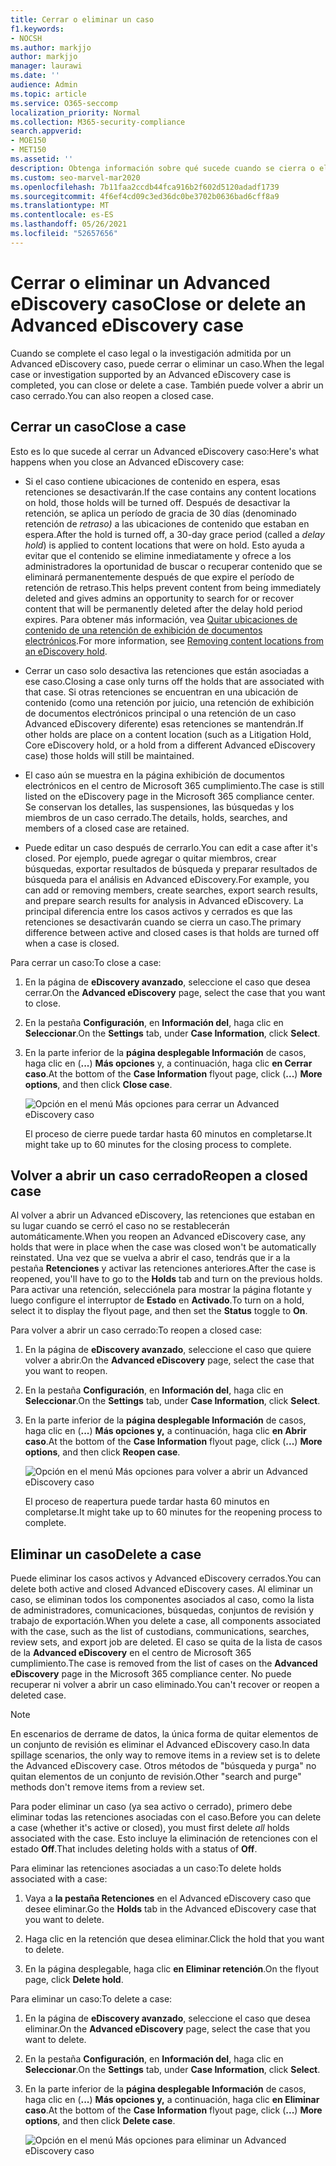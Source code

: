 ```yaml
---
title: Cerrar o eliminar un caso
f1.keywords:
- NOCSH
ms.author: markjjo
author: markjjo
manager: laurawi
ms.date: ''
audience: Admin
ms.topic: article
ms.service: O365-seccomp
localization_priority: Normal
ms.collection: M365-security-compliance
search.appverid:
- MOE150
- MET150
ms.assetid: ''
description: Obtenga información sobre qué sucede cuando se cierra o elimina una investigación o un caso legal admitido por un Advanced eDiscovery caso.
ms.custom: seo-marvel-mar2020
ms.openlocfilehash: 7b11faa2ccdb44fca916b2f602d5120adadf1739
ms.sourcegitcommit: 4f6ef4cd09c3ed36dc0be3702b0636bad6cff8a9
ms.translationtype: MT
ms.contentlocale: es-ES
ms.lasthandoff: 05/26/2021
ms.locfileid: "52657656"
---
```

# <a name="close-or-delete-an-advanced-ediscovery-case"></a><span data-ttu-id="dbe41-103">Cerrar o eliminar un Advanced eDiscovery caso</span><span class="sxs-lookup"><span data-stu-id="dbe41-103">Close or delete an Advanced eDiscovery case</span></span>

<span data-ttu-id="dbe41-104">Cuando se complete el caso legal o la investigación admitida por un Advanced eDiscovery caso, puede cerrar o eliminar un caso.</span><span class="sxs-lookup"><span data-stu-id="dbe41-104">When the legal case or investigation supported by an Advanced eDiscovery case is completed, you can close or delete a case.</span></span> <span data-ttu-id="dbe41-105">También puede volver a abrir un caso cerrado.</span><span class="sxs-lookup"><span data-stu-id="dbe41-105">You can also reopen a closed case.</span></span>

## <a name="close-a-case"></a><span data-ttu-id="dbe41-106">Cerrar un caso</span><span class="sxs-lookup"><span data-stu-id="dbe41-106">Close a case</span></span>

<span data-ttu-id="dbe41-107">Esto es lo que sucede al cerrar un Advanced eDiscovery caso:</span><span class="sxs-lookup"><span data-stu-id="dbe41-107">Here's what happens when you close an Advanced eDiscovery case:</span></span>

- <span data-ttu-id="dbe41-108">Si el caso contiene ubicaciones de contenido en espera, esas retenciones se desactivarán.</span><span class="sxs-lookup"><span data-stu-id="dbe41-108">If the case contains any content locations on hold, those holds will be turned off.</span></span> <span data-ttu-id="dbe41-109">Después de desactivar la retención, se aplica un período de gracia de 30 días (denominado retención de *retraso)* a las ubicaciones de contenido que estaban en espera.</span><span class="sxs-lookup"><span data-stu-id="dbe41-109">After the hold is turned off, a 30-day grace period (called a *delay hold*) is applied to content locations that were on hold.</span></span> <span data-ttu-id="dbe41-110">Esto ayuda a evitar que el contenido se elimine inmediatamente y ofrece a los administradores la oportunidad de buscar o recuperar contenido que se eliminará permanentemente después de que expire el período de retención de retraso.</span><span class="sxs-lookup"><span data-stu-id="dbe41-110">This helps prevent content from being immediately deleted and gives admins an opportunity to search for or recover content that will be permanently deleted after the delay hold period expires.</span></span> <span data-ttu-id="dbe41-111">Para obtener más información, vea [Quitar ubicaciones de contenido de una retención de exhibición de documentos electrónicos](create-ediscovery-holds.md#removing-content-locations-from-an-ediscovery-hold).</span><span class="sxs-lookup"><span data-stu-id="dbe41-111">For more information, see [Removing content locations from an eDiscovery hold](create-ediscovery-holds.md#removing-content-locations-from-an-ediscovery-hold).</span></span>

- <span data-ttu-id="dbe41-112">Cerrar un caso solo desactiva las retenciones que están asociadas a ese caso.</span><span class="sxs-lookup"><span data-stu-id="dbe41-112">Closing a case only turns off the holds that are associated with that case.</span></span> <span data-ttu-id="dbe41-113">Si otras retenciones se encuentran en una ubicación de contenido (como una retención por juicio, una retención de exhibición de documentos electrónicos principal o una retención de un caso Advanced eDiscovery diferente) esas retenciones se mantendrán.</span><span class="sxs-lookup"><span data-stu-id="dbe41-113">If other holds are place on a content location (such as a Litigation Hold, Core eDiscovery hold, or a hold from a different Advanced eDiscovery case) those holds will still be maintained.</span></span>

- <span data-ttu-id="dbe41-114">El caso aún se muestra en la página exhibición de documentos electrónicos en el centro de Microsoft 365 cumplimiento.</span><span class="sxs-lookup"><span data-stu-id="dbe41-114">The case is still listed on the eDiscovery page in the Microsoft 365 compliance center.</span></span> <span data-ttu-id="dbe41-115">Se conservan los detalles, las suspensiones, las búsquedas y los miembros de un caso cerrado.</span><span class="sxs-lookup"><span data-stu-id="dbe41-115">The details, holds, searches, and members of a closed case are retained.</span></span>

- <span data-ttu-id="dbe41-116">Puede editar un caso después de cerrarlo.</span><span class="sxs-lookup"><span data-stu-id="dbe41-116">You can edit a case after it's closed.</span></span> <span data-ttu-id="dbe41-117">Por ejemplo, puede agregar o quitar miembros, crear búsquedas, exportar resultados de búsqueda y preparar resultados de búsqueda para el análisis en Advanced eDiscovery.</span><span class="sxs-lookup"><span data-stu-id="dbe41-117">For example, you can add or removing members, create searches, export search results, and prepare search results for analysis in Advanced eDiscovery.</span></span> <span data-ttu-id="dbe41-118">La principal diferencia entre los casos activos y cerrados es que las retenciones se desactivarán cuando se cierra un caso.</span><span class="sxs-lookup"><span data-stu-id="dbe41-118">The primary difference between active and closed cases is that holds are turned off when a case is closed.</span></span>

<span data-ttu-id="dbe41-119">Para cerrar un caso:</span><span class="sxs-lookup"><span data-stu-id="dbe41-119">To close a case:</span></span>

1. <span data-ttu-id="dbe41-120">En la página de **eDiscovery avanzado**, seleccione el caso que desea cerrar.</span><span class="sxs-lookup"><span data-stu-id="dbe41-120">On the **Advanced eDiscovery** page, select the case that you want to close.</span></span>

2. <span data-ttu-id="dbe41-121">En la pestaña **Configuración**, en **Información del**, haga clic en **Seleccionar**.</span><span class="sxs-lookup"><span data-stu-id="dbe41-121">On the **Settings** tab, under **Case Information**, click **Select**.</span></span>

3. <span data-ttu-id="dbe41-122">En la parte inferior de la **página desplegable Información** de casos, haga clic en (**...**) **Más opciones** y, a continuación, haga clic **en Cerrar caso**.</span><span class="sxs-lookup"><span data-stu-id="dbe41-122">At the bottom of the **Case Information** flyout page, click (**...**) **More options**, and then click **Close case**.</span></span>

   ![Opción en el menú Más opciones para cerrar un Advanced eDiscovery caso](..\Media\CloseAdvancedeDiscoveryCase.png)

   <span data-ttu-id="dbe41-124">El proceso de cierre puede tardar hasta 60 minutos en completarse.</span><span class="sxs-lookup"><span data-stu-id="dbe41-124">It might take up to 60 minutes for the closing process to complete.</span></span>

## <a name="reopen-a-closed-case"></a><span data-ttu-id="dbe41-125">Volver a abrir un caso cerrado</span><span class="sxs-lookup"><span data-stu-id="dbe41-125">Reopen a closed case</span></span>

<span data-ttu-id="dbe41-126">Al volver a abrir un Advanced eDiscovery, las retenciones que estaban en su lugar cuando se cerró el caso no se restablecerán automáticamente.</span><span class="sxs-lookup"><span data-stu-id="dbe41-126">When you reopen an Advanced eDiscovery case, any holds that were in place when the case was closed won't be automatically reinstated.</span></span> <span data-ttu-id="dbe41-127">Una vez que se vuelva a abrir el caso, tendrás que ir a la pestaña **Retenciones** y activar las retenciones anteriores.</span><span class="sxs-lookup"><span data-stu-id="dbe41-127">After the case is reopened, you'll have to go to the **Holds** tab and turn on the previous holds.</span></span> <span data-ttu-id="dbe41-128">Para activar una retención, selecciónela para mostrar la página flotante y luego configure el interruptor de **Estado** en **Activado**.</span><span class="sxs-lookup"><span data-stu-id="dbe41-128">To turn on a hold, select it to display the flyout page, and then set the **Status** toggle to **On**.</span></span>

<span data-ttu-id="dbe41-129">Para volver a abrir un caso cerrado:</span><span class="sxs-lookup"><span data-stu-id="dbe41-129">To reopen a closed case:</span></span>

1. <span data-ttu-id="dbe41-130">En la página de **eDiscovery avanzado**, seleccione el caso que quiere volver a abrir.</span><span class="sxs-lookup"><span data-stu-id="dbe41-130">On the **Advanced eDiscovery** page, select the case that you want to reopen.</span></span>

2. <span data-ttu-id="dbe41-131">En la pestaña **Configuración**, en **Información del**, haga clic en **Seleccionar**.</span><span class="sxs-lookup"><span data-stu-id="dbe41-131">On the **Settings** tab, under **Case Information**, click **Select**.</span></span>

3. <span data-ttu-id="dbe41-132">En la parte inferior de la **página desplegable Información** de casos, haga clic en (**...**) **Más opciones y,** a continuación, haga clic **en Abrir caso**.</span><span class="sxs-lookup"><span data-stu-id="dbe41-132">At the bottom of the **Case Information** flyout page, click (**...**) **More options**, and then click **Reopen case**.</span></span>

   ![Opción en el menú Más opciones para volver a abrir un Advanced eDiscovery caso](..\Media\ReopenAdvancedeDiscoveryCase.png)

   <span data-ttu-id="dbe41-134">El proceso de reapertura puede tardar hasta 60 minutos en completarse.</span><span class="sxs-lookup"><span data-stu-id="dbe41-134">It might take up to 60 minutes for the reopening process to complete.</span></span>

## <a name="delete-a-case"></a><span data-ttu-id="dbe41-135">Eliminar un caso</span><span class="sxs-lookup"><span data-stu-id="dbe41-135">Delete a case</span></span>

<span data-ttu-id="dbe41-136">Puede eliminar los casos activos y Advanced eDiscovery cerrados.</span><span class="sxs-lookup"><span data-stu-id="dbe41-136">You can delete both active and closed Advanced eDiscovery cases.</span></span> <span data-ttu-id="dbe41-137">Al eliminar un caso, se eliminan todos los componentes asociados al caso, como la lista de administradores, comunicaciones, búsquedas, conjuntos de revisión y trabajo de exportación.</span><span class="sxs-lookup"><span data-stu-id="dbe41-137">When you delete a case, all components associated with the case, such as the list of custodians, communications, searches, review sets, and export job are deleted.</span></span> <span data-ttu-id="dbe41-138">El caso se quita de la lista de casos de la **Advanced eDiscovery** en el centro de Microsoft 365 cumplimiento.</span><span class="sxs-lookup"><span data-stu-id="dbe41-138">The case is removed from the list of cases on the **Advanced eDiscovery** page in the Microsoft 365 compliance center.</span></span> <span data-ttu-id="dbe41-139">No puede recuperar ni volver a abrir un caso eliminado.</span><span class="sxs-lookup"><span data-stu-id="dbe41-139">You can't recover or reopen a deleted case.</span></span>

> [!NOTE]
> <span data-ttu-id="dbe41-140">En escenarios de derrame de datos, la única forma de quitar elementos de un conjunto de revisión es eliminar el Advanced eDiscovery caso.</span><span class="sxs-lookup"><span data-stu-id="dbe41-140">In data spillage scenarios, the only way to remove items in a review set is to delete the Advanced eDiscovery case.</span></span> <span data-ttu-id="dbe41-141">Otros métodos de "búsqueda y purga" no quitan elementos de un conjunto de revisión.</span><span class="sxs-lookup"><span data-stu-id="dbe41-141">Other "search and purge" methods don't remove items from a review set.</span></span>

<span data-ttu-id="dbe41-142">Para poder eliminar un caso (ya sea activo o  cerrado), primero debe eliminar todas las retenciones asociadas con el caso.</span><span class="sxs-lookup"><span data-stu-id="dbe41-142">Before you can delete a case (whether it's active or closed), you must first delete *all* holds associated with the case.</span></span> <span data-ttu-id="dbe41-143">Esto incluye la eliminación de retenciones con el estado **Off**.</span><span class="sxs-lookup"><span data-stu-id="dbe41-143">That includes deleting holds with a status of **Off**.</span></span>

<span data-ttu-id="dbe41-144">Para eliminar las retenciones asociadas a un caso:</span><span class="sxs-lookup"><span data-stu-id="dbe41-144">To delete holds associated with a case:</span></span>

1. <span data-ttu-id="dbe41-145">Vaya a **la pestaña Retenciones** en el Advanced eDiscovery caso que desee eliminar.</span><span class="sxs-lookup"><span data-stu-id="dbe41-145">Go the **Holds** tab in the Advanced eDiscovery case that you want to delete.</span></span>

2. <span data-ttu-id="dbe41-146">Haga clic en la retención que desea eliminar.</span><span class="sxs-lookup"><span data-stu-id="dbe41-146">Click the hold that you want to delete.</span></span>

3. <span data-ttu-id="dbe41-147">En la página desplegable, haga clic **en Eliminar retención**.</span><span class="sxs-lookup"><span data-stu-id="dbe41-147">On the flyout page, click **Delete hold**.</span></span>

<span data-ttu-id="dbe41-148">Para eliminar un caso:</span><span class="sxs-lookup"><span data-stu-id="dbe41-148">To delete a case:</span></span>

1. <span data-ttu-id="dbe41-149">En la página de **eDiscovery avanzado**, seleccione el caso que desea eliminar.</span><span class="sxs-lookup"><span data-stu-id="dbe41-149">On the **Advanced eDiscovery** page, select the case that you want to delete.</span></span>

2. <span data-ttu-id="dbe41-150">En la pestaña **Configuración**, en **Información del**, haga clic en **Seleccionar**.</span><span class="sxs-lookup"><span data-stu-id="dbe41-150">On the **Settings** tab, under **Case Information**, click **Select**.</span></span>

3. <span data-ttu-id="dbe41-151">En la parte inferior de la **página desplegable Información** de casos, haga clic en (**...**) **Más opciones y,** a continuación, haga clic **en Eliminar caso**.</span><span class="sxs-lookup"><span data-stu-id="dbe41-151">At the bottom of the **Case Information** flyout page, click (**...**) **More options**, and then click **Delete case**.</span></span>

   ![Opción en el menú Más opciones para eliminar un Advanced eDiscovery caso](..\Media\DeleteAdvancedeDiscoveryCase.png)
